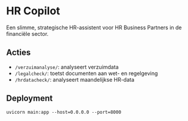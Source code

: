 # HR Copilot

Een slimme, strategische HR-assistent voor HR Business Partners in de financiële sector.

## Acties
- `/verzuimanalyse/`: analyseert verzuimdata
- `/legalcheck/`: toetst documenten aan wet- en regelgeving
- `/hrdatacheck/`: analyseert maandelijkse HR-data

## Deployment

```
uvicorn main:app --host=0.0.0.0 --port=8000
```